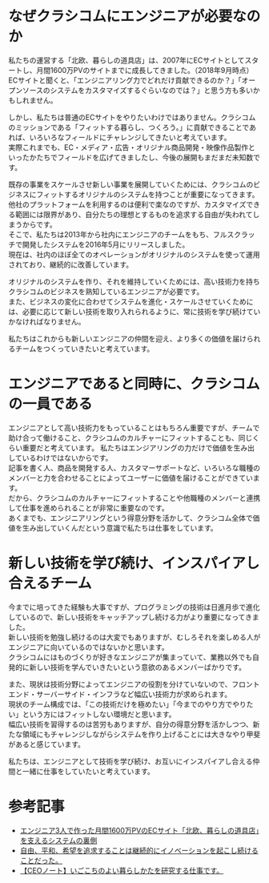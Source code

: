 # なぜクラシコムにエンジニアが必要なのか
<p>
私たちの運営する「北欧、暮らしの道具店」は、2007年にECサイトとしてスタートし、月間1600万PVのサイトまでに成長してきました。（2018年9月時点）<br>
ECサイトと聞くと、「エンジニアリング力でどれだけ貢献できるのか？」「オープンソースのシステムをカスタマイズするぐらいなのでは？」と思う方も多いかもしれません。
</p>

<p>
しかし、私たちは普通のECサイトをやりたいわけではありません。クラシコムのミッションである「フィットする暮らし、つくろう。」に貢献できることであれば、いろいろなフィールドにチャレンジしてきたいと考えています。<br>
実際これまでも、EC・メディア・広告・オリジナル商品開発・映像作品製作といったかたちでフィールドを広げてきましたし、今後の展開もまだまだ未知数です。
</p>

<p>
既存の事業をスケールさせ新しい事業を展開していくためには、クラシコムのビジネスにフィットするオリジナルのシステムを持つことが重要になってきます。<br>
他社のプラットフォームを利用するのは便利で楽なのですが、カスタマイズできる範囲には限界があり、自分たちの理想とするものを追求する自由が失われてしまうからです。<br>
そこで、私たちは2013年から社内にエンジニアのチームをもち、フルスクラッチで開発したシステムを2016年5月にリリースしました。<br>
現在は、社内のほぼ全てのオペレーションがオリジナルのシステムを使って運用されており、継続的に改善しています。
</p>

<p>
オリジナルのシステムを作り、それを維持していくためには、高い技術力を持ちクラシコムのビジネスを熟知しているエンジニアが必要です。<br>
また、ビジネスの変化に合わせてシステムを進化・スケールさせていくためには、必要に応じて新しい技術を取り入れられるように、常に技術を学び続けていかなければなりません。
</p>

<p>
私たちはこれからも新しいエンジニアの仲間を迎え、より多くの価値を届けられるチームをつくっていきたいと考えています。
</p>

# エンジニアであると同時に、クラシコムの一員である
<p>
エンジニアとして高い技術力をもっていることはもちろん重要ですが、チームで助け合って働けること、クラシコムのカルチャーにフィットすることも、同じくらい重要だと考えています。
私たちはエンジアリングの力だけで価値を生み出しているわけではないからです。<br>
記事を書く人、商品を開発する人、カスタマーサポートなど、いろいろな職種のメンバーと力を合わせることによってユーザーに価値を届けることができています。<br>
だから、クラシコムのカルチャーにフィットすることや他職種のメンバーと連携して仕事を進められることが非常に重要なのです。<br>
あくまでも、エンジニアリングという得意分野を活かして、クラシコム全体で価値を生み出していくんだという意識で私たちは仕事をしています。
</p>

# 新しい技術を学び続け、インスパイアし合えるチーム
<p>
今までに培ってきた経験も大事ですが、プログラミングの技術は日進月歩で進化しているので、新しい技術をキャッチアップし続ける力がより重要になってきました。<br>
新しい技術を勉強し続けるのは大変でもありますが、むしろそれを楽しめる人がエンジニアに向いているのではないかと思います。<br>
クラシコムにはものづくりが好きなエンジニアが集まっていて、業務以外でも自発的に新しい技術を学んでいきたいという意欲のあるメンバーばかりです。
</p>

<p>
また、現状は技術分野によってエンジニアの役割を分けていないので、フロントエンド・サーバーサイド・インフラなど幅広い技術力が求められます。<br>
現状のチーム構成では、「この技術だけを極めたい」「今までのやり方でやりたい」という方にはフィットしない環境だと思います。<br>
幅広い技術を習得するのは苦労もありますが、自分の得意分野を活かしつつ、新たな領域にもチャレンジしながらシステムを作り上げることには大きなやり甲斐があると感じています。
</p>

<p>
私たちは、エンジニアとして技術を学び続け、お互いにインスパイアし合える仲間と一緒に仕事をしていたいと考えています。
</p>

# 参考記事
- [エンジニア3人で作った月間1600万PVのECサイト「北欧、暮らしの道具店」を支えるシステムの裏側](https://www.wantedly.com/companies/kurashicom/post_articles/63125)
- [自由、平和、希望を追求することは継続的にイノベーションを起こし続けることだった。](https://kurashicom.jp/1234)
- [【CEOノート】いごこちのよい暮らしかたを研究する仕事です。](https://kurashicom.jp/370)
